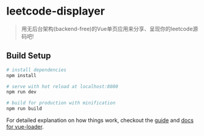 # leetcode-displayer

> 用无后台架构(backend-free)的Vue单页应用来分享、呈现你的leetcode源码吧!

## Build Setup

``` bash
# install dependencies
npm install

# serve with hot reload at localhost:8080
npm run dev

# build for production with minification
npm run build
```

For detailed explanation on how things work, checkout the [guide](http://vuejs-templates.github.io/webpack/) and [docs for vue-loader](http://vuejs.github.io/vue-loader).

